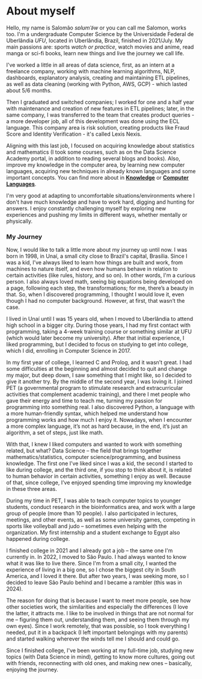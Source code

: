 # About myself

Hello, my name is Salomão *sɐlʊmˈə̃w* or you can call me Salomon, works too. I'm a undergraduate Computer Science by the Universidade Federal de Uberlândia *UFU*, located in Uberlândia, Brazil, finished in 2021/July. My main passions are: sports *watch or practice*, watch movies and anime, read manga or sci-fi books, learn new things and live the journey we call life.

I've worked a little in all areas of data science, first, as an intern at a freelance company, working with machine learning algorithms, NLP, dashboards, explanatory analysis, creating and maintaining ETL pipelines, as well as data cleaning (working with Python, AWS, GCP) - which lasted about 5/6 months.

Then I graduated and switched companies; I worked for one and a half year with maintenance and creation of new features in ETL pipelines; later, in the same company, I was transferred to the team that creates product queries - a more developer job, all of this development was done using the ECL language. This company area is risk solution, creating products like Fraud Score and Identity Verification - it's called Lexis Nexis.

Aligning with this last job, I focused on acquiring knowledge about statistics and mathematics (I took some courses, such as on the Data Science Academy portal, in addition to reading several blogs and books). Also, improve my knowledge in the computer area, by learning new computer languages, acquiring new techniques in already known languages and some important concepts. You can find more about in [**Knowledge**](https://salomaoalves.github.io/knowledge/) or [**Computer Languages**](https://salomaoalves.github.io/prog_lang/).

I'm very good at adapting to uncomfortable situations/environments where I don't have much knowledge and have to work hard, digging and hunting for answers. I enjoy constantly challenging myself by exploring new experiences and pushing my limits in different ways, whether mentally or physically.


### My Journey
Now, I would like to talk a little more about my journey up until now. I was born in 1998, in Unaí, a small city close to Brazil's capital, Brasília. Since I was a kid, I’ve always liked to learn how things are built and work, from machines to nature itself, and even how humans behave in relation to certain activities (like rules, history, and so on). In other words, I'm a curious person. I also always loved math, seeing big equations being developed on a page, following each step, the transformations; for me, there’s a beauty in that. So, when I discovered programming, I thought I would love it, even though I had no computer background. However, at first, that wasn’t the case.

I lived in Unaí until I was 15 years old, when I moved to Uberlândia to attend high school in a bigger city. During those  years, I had my first contact with programming, taking a 4-week training course or something similar at UFU (which would later become my university). After that initial experience, I liked programming, but I decided to focus on studying to get into college, which I did, enrolling in Computer Science in 2017.

In my first year of college, I learned C and Prolog, and it wasn’t great. I had some difficulties at the beginning and almost decided to quit and change my major, but deep down, I saw something that I might like, so I decided to give it another try. By the middle of the second year, I was loving it. I joined PET (a governmental program to stimulate research and extracurricular activities that complement academic training), and there I met people who gave their energy and time to teach me, turning my passion for programming into something real. I also discovered Python, a language with a more human-friendly syntax, which helped me understand how programming works and how much I enjoy it. Nowadays, when I encounter a more complex language, it’s not as hard because, in the end, it’s just an algorithm, a set of steps, just like math.

With that, I knew I liked computers and wanted to work with something related, but what? Data Science – the field that brings together mathematics/statistics, computer science/programming, and business knowledge. The first one I’ve liked since I was a kid, the second I started to like during college, and the third one, if you stop to think about it, is related to human behavior in certain activities, something I enjoy as well. Because of that, since college, I’ve enjoyed spending time improving my knowledge in these three areas.

During my time in PET, I was able to teach computer topics to younger students, conduct research in the bioinformatics area, and work with a large group of people (more than 10 people). I also participated in lectures, meetings, and other events, as well as some university games, competing in sports like volleyball and judo – sometimes even helping with the organization. My first internship and a student exchange to Egypt also happened during college.

I finished college in 2021 and I already got a job – the same one I'm currently in. In 2022, I moved to São Paulo. I had always wanted to know what it was like to live there. Since I'm from a small city, I wanted the experience of living in a big one, so I chose the biggest city in South America, and I loved it there. But after two years, I was seeking more, so I decided to leave São Paulo behind and I became a rambler (this was in 2024).

The reason for doing that is because I want to meet more people, see how other societies work, the similarities and especially the differences (I love the latter, it attracts me. I like to be involved in things that are not normal for me – figuring them out, understanding them, and seeing them through my own eyes). Since I work remotely, that was possible, so I took everything I needed, put it in a backpack (I left important belongings with my parents) and started walking wherever the winds tell me I should and could go.

Since I finished college, I've been working at my full-time job, studying new topics (with Data Science in mind), getting to know more cultures, going out with friends, reconnecting with old ones, and making new ones – basically, enjoying the journey.
